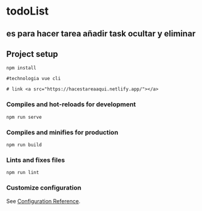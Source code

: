 # todoList 
## es para hacer tarea añadir task ocultar y eliminar

## Project setup
```
npm install

#technologia vue cli

# link <a src="https://hacestareaaqui.netlify.app/"></a>
```

### Compiles and hot-reloads for development
```
npm run serve
```

### Compiles and minifies for production
```
npm run build
```

### Lints and fixes files
```
npm run lint
```

### Customize configuration
See [Configuration Reference](https://cli.vuejs.org/config/).
